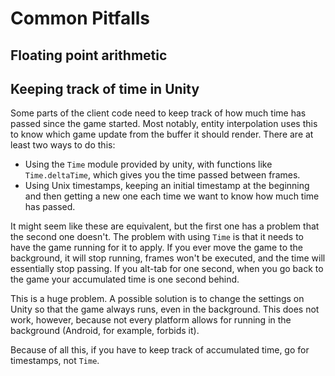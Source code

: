 # Common Pitfalls

## Floating point arithmetic

## Keeping track of time in Unity

Some parts of the client code need to keep track of how much time has passed since the game started. Most notably, entity interpolation uses this to know which game update from the buffer it should render. There are at least two ways to do this:

- Using the `Time` module provided by unity, with functions like `Time.deltaTime`, which gives you the time passed between frames.
- Using Unix timestamps, keeping an initial timestamp at the beginning and then getting a new one each time we want to know how much time has passed.

It might seem like these are equivalent, but the first one has a problem that the second one doesn't. The problem with using `Time` is that it needs to have the game running for it to apply. If you ever move the game to the background, it will stop running, frames won't be executed, and the time will essentially stop passing. If you alt-tab for one second, when you go back to the game your accumulated time is one second behind.

This is a huge problem. A possible solution is to change the settings on Unity so that the game always runs, even in the background. This does not work, however, because not every platform allows for running in the background (Android, for example, forbids it).

Because of all this, if you have to keep track of accumulated time, go for timestamps, not `Time`.
